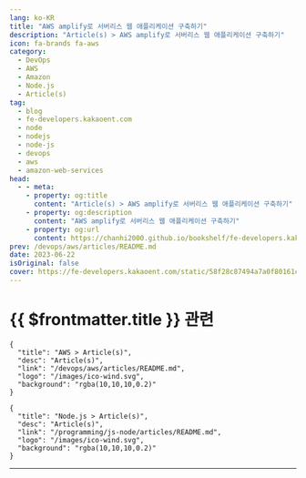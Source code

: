 ```yaml
---
lang: ko-KR
title: "AWS amplify로 서버리스 웹 애플리케이션 구축하기"
description: "Article(s) > AWS amplify로 서버리스 웹 애플리케이션 구축하기"
icon: fa-brands fa-aws
category: 
  - DevOps
  - AWS
  - Amazon
  - Node.js
  - Article(s)
tag: 
  - blog
  - fe-developers.kakaoent.com
  - node
  - nodejs
  - node-js
  - devops
  - aws
  - amazon-web-services
head:
  - - meta:
    - property: og:title
      content: "Article(s) > AWS amplify로 서버리스 웹 애플리케이션 구축하기"
    - property: og:description
      content: "AWS amplify로 서버리스 웹 애플리케이션 구축하기"
    - property: og:url
      content: https://chanhi2000.github.io/bookshelf/fe-developers.kakaoent.com/230612-aws-amplify-serverless.html
prev: /devops/aws/articles/README.md
date: 2023-06-22
isOriginal: false
cover: https://fe-developers.kakaoent.com/static/58f28c87494a7a0f80161c65f3af50ba/afa5c/thumbnail.png
---
```


# {{ $frontmatter.title }} 관련

```component VPCard
{
  "title": "AWS > Article(s)",
  "desc": "Article(s)",
  "link": "/devops/aws/articles/README.md",
  "logo": "/images/ico-wind.svg",
  "background": "rgba(10,10,10,0.2)"
}
```

```component VPCard
{
  "title": "Node.js > Article(s)",
  "desc": "Article(s)",
  "link": "/programming/js-node/articles/README.md",
  "logo": "/images/ico-wind.svg",
  "background": "rgba(10,10,10,0.2)"
}
```

---

<SiteInfo
  name="AWS amplify로 서버리스 웹 애플리케이션 구축하기 | 카카오엔터테인먼트 FE 기술블로그"
  desc="프런트엔드 개발자가 어느 날 기똥찬 웹 애플리케이션 아이디어가 떠올랐다면, 제일 먼저 드는 생각은 '백엔드 개발을 누군가 해줬으면 좋겠다' 일 겁니다."
  url="https://fe-developers.kakaoent.com/2023/230612-aws-amplify-serverless/"
  logo="https://fe-developers.kakaoent.com/favicon-32x32.png?v=44803cb16c1e2debd3984cf2e8cb2ded"
  preview="https://fe-developers.kakaoent.com/static/58f28c87494a7a0f80161c65f3af50ba/afa5c/thumbnail.png"/>

<!-- TODO: 작성 -->
